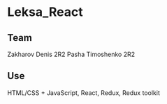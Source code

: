 # Leksa_React

## Team

Zakharov Denis 2R2
Pasha Timoshenko 2R2

## Use

HTML/CSS + JavaScript, React, Redux, Redux toolkit
